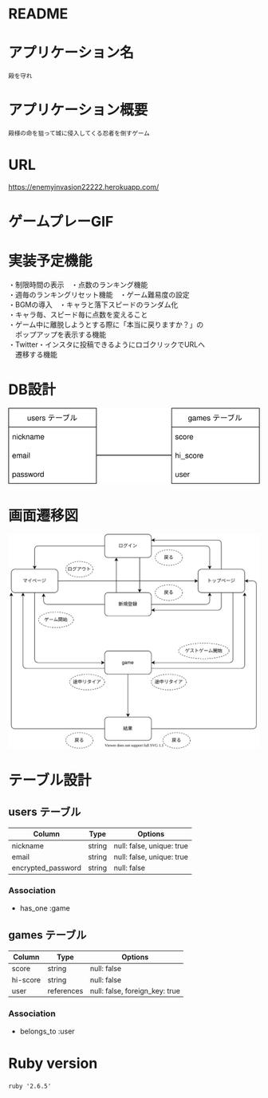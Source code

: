 # README

# アプリケーション名
`殿を守れ`

# アプリケーション概要
`殿様の命を狙って城に侵入してくる忍者を倒すゲーム`

# URL
https://enemyinvasion22222.herokuapp.com/

# ゲームプレーGIF


# 実装予定機能
・制限時間の表示　・点数のランキング機能<br>
・週毎のランキングリセット機能　・ゲーム難易度の設定<br>
・BGMの導入　・キャラと落下スピードのランダム化<br>
・キャラ毎、スピード毎に点数を変えること<br>
・ゲーム中に離脱しようとする際に「本当に戻りますか？」の<br>
　ポップアップを表示する機能<br>
・Twitter・インスタに投稿できるようにロゴクリックでURLへ<br>
　遷移する機能

# DB設計
![db_plan.drawio](db_plan.drawio.svg)

# 画面遷移図
![page_transition.drawio](page_transition.drawio.svg)


# テーブル設計

## users テーブル

| Column              | Type    | Options                   |
| ------------------- | ------- | ------------------------- |
| nickname            | string  | null: false, unique: true |
| email               | string  | null: false, unique: true |
| encrypted_password  | string  | null: false               |

### Association

- has_one :game


## games テーブル

| Column              | Type       | Options                         |
| ------------------- | ---------- | ------------------------------- |
| score               | string     | null: false                     |
| hi-score            | string     | null: false                     |
| user                | references | null: false, foreign_key: true  |

### Association

- belongs_to :user

# Ruby version
`ruby '2.6.5'`